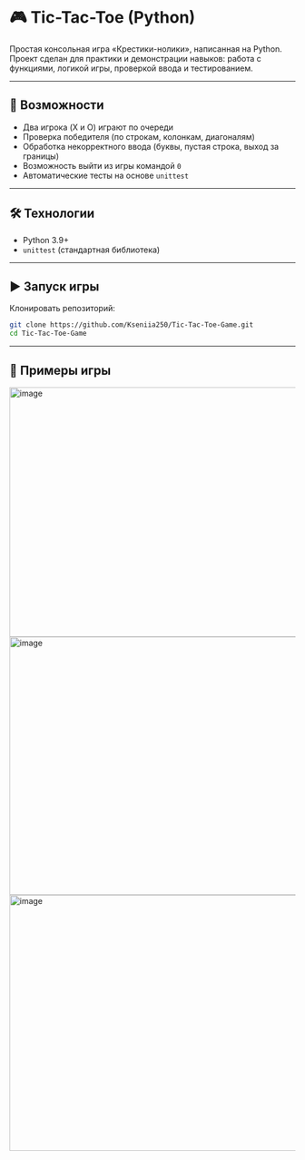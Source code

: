 # 🎮 Tic-Tac-Toe (Python)

Простая консольная игра «Крестики-нолики», написанная на Python.  
Проект сделан для практики и демонстрации навыков: работа с функциями, логикой игры, проверкой ввода и тестированием.

---

## 🚀 Возможности
- Два игрока (X и O) играют по очереди
- Проверка победителя (по строкам, колонкам, диагоналям)
- Обработка некорректного ввода (буквы, пустая строка, выход за границы)
- Возможность выйти из игры командой `0`
- Автоматические тесты на основе `unittest`

---

## 🛠 Технологии
- Python 3.9+
- `unittest` (стандартная библиотека)

---

## ▶ Запуск игры
Клонировать репозиторий:
```bash
git clone https://github.com/Kseniia250/Tic-Tac-Toe-Game.git
cd Tic-Tac-Toe-Game
```

---

## 📸 Примеры игры
<img width="631" height="440" alt="image" src="https://github.com/user-attachments/assets/dae4df07-9ddb-49de-b746-7f9a5dd5734c" />

<img width="649" height="455" alt="image" src="https://github.com/user-attachments/assets/caf92093-01e9-42f2-a98d-022910867201" />

<img width="637" height="451" alt="image" src="https://github.com/user-attachments/assets/85db748a-dc48-4c55-af52-1d9f5f921dff" />


